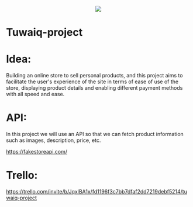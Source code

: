 <p align="center">
  <img src="https://images.app.goo.gl/HKB5V62cNZU7zW7S6" />
</p>

# Tuwaiq-project
                                                                



# Idea:

Building an online store to sell personal products, and this project aims to facilitate the user's experience of the site in terms of ease of use of the store, displaying product details and enabling different payment methods with all speed and ease.




# API:

In this project we will use an API so that we can fetch product information such as images, description, price, etc.

https://fakestoreapi.com/ 




# Trello:

https://trello.com/invite/b/JqxlBA1x/fd1196f3c7bb7dfaf2dd7219debf5214/tuwaiq-project








 
 
